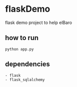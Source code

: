 # flaskDemo
flask demo project to help elBaro

## how to run

    python app.py  

## dependencies

    - flask
    - flask_sqlalchemy
